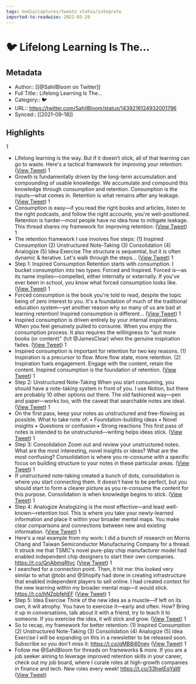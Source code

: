 ```yaml
---
tags: media/captures/tweets status/integrate
imported-to-readwise: 2022-05-29
---
```

# 🐦 Lifelong Learning Is The...

## Metadata
- Author:: [[@SahilBloom on Twitter]]
- Full Title:: Lifelong Learning Is The...
- Category:: 🐦
- URL:: https://twitter.com/SahilBloom/status/1439216124932001796
- Synced:: [[2021-09-18]]

## Highlights
1
- Lifelong learning is the way.
  But if it doesn’t stick, all of that learning can go to waste.
  Here's a tactical framework for improving your retention: ([View Tweet](https://twitter.com/SahilBloom/status/1439216124932001796))
1
- Growth is fundamentally driven by the long-term accumulation and compounding of usable knowledge.
  We accumulate and compound this knowledge through consumption and retention.
  Consumption is the inputs—what comes in.
  Retention is what remains after any leakage. ([View Tweet](https://twitter.com/SahilBloom/status/1439216126089703426))
1
- Consumption is easy—if you read the right books and articles, listen to the right podcasts, and follow the right accounts, you're well-positioned.
  Retention is harder—most people have no idea how to mitigate leakage.
  This thread shares my framework for improving retention: ([View Tweet](https://twitter.com/SahilBloom/status/1439216127238934528))
1
- The retention framework I use involves five steps:
  (1) Inspired Consumption
  (2) Unstructured Note-Taking
  (3) Consolidation
  (4) Analogize
  (5) Idea Exercise
  The structure is sequential, but it is often dynamic & iterative.
  Let's walk through the steps... ([View Tweet](https://twitter.com/SahilBloom/status/1439216128509845505))
1
- Step 1: Inspired Consumption
  Retention starts with consumption.
  I bucket consumption into two types: Forced and Inspired.
  Forced is—as its name implies—compelled, either internally or externally.
  If you've ever been in school, you know what forced consumption looks like. ([View Tweet](https://twitter.com/SahilBloom/status/1439216129906458628))
1
- Forced consumption is the book you're told to read, despite the topic being of zero interest to you.
  It's a foundation of much of the traditional education system—yet another reason why so many of us are bad at learning retention!
  Inspired consumption is different... ([View Tweet](https://twitter.com/SahilBloom/status/1439216131068375045))
1
- Inspired consumption is driven entirely by your internal inspirations.
  When you feel genuinely pulled to consume. When you enjoy the consumption process.
  It also requires the willingness to "quit more books (or content)" (h/t @JamesClear) when the genuine inspiration fades. ([View Tweet](https://twitter.com/SahilBloom/status/1439216132196548615))
1
- Inspired consumption is important for retention for two key reasons.
  (1) Inspiration is a precursor to flow. More flow state, more retention.
  (2) Inspiration fuels engagement. Engage with the content, retain the content.
  Inspired consumption is the foundation of retention. ([View Tweet](https://twitter.com/SahilBloom/status/1439216133517811713))
1
- Step 2: Unstructured Note-Taking
  When you start consuming, you should have a note-taking system in front of you.
  I use Notion, but there are probably 10 other options out there.
  The old fashioned way—pen and paper—works too, with the caveat that searchable notes are ideal. ([View Tweet](https://twitter.com/SahilBloom/status/1439216134750941187))
1
- On the first pass, keep your notes as unstructured and free-flowing as possible.
  What to take note of:
  • Foundation-building ideas
  • Novel insights
  • Questions or confusion
  • Strong reactions
  This first pass of notes is intended to be unstructured—writing helps ideas stick. ([View Tweet](https://twitter.com/SahilBloom/status/1439216136118317058))
1
- Step 3: Consolidation
  Zoom out and review your unstructured notes.
  What are the most interesting, novel insights or ideas? What are the most confusing?
  Consolidation is where you re-consume with a specific focus on building structure to your notes in these particular areas. ([View Tweet](https://twitter.com/SahilBloom/status/1439216137347256326))
1
- If unstructured note-taking created a bunch of dots, consolidation is where you start connecting them.
  It doesn't have to be perfect, but you should start to form a clearer picture as you re-consume the content for this purpose.
  Consolidation is when knowledge begins to stick. ([View Tweet](https://twitter.com/SahilBloom/status/1439216138504785923))
1
- Step 4: Analogize
  Analogizing is the most effective—and least well-known—retention tool.
  This is where you take your newly-learned information and place it within your broader mental maps.
  You make clear comparisons and connections between new and existing information. ([View Tweet](https://twitter.com/SahilBloom/status/1439216139817603076))
1
- Here's a real example from my work:
  I did a bunch of research on Morris Chang and Taiwan Semiconductor Manufacturing Company for a thread.
  It struck me that TSMC's novel pure-play chip manufacturer model had enabled independent chip designers to start their own companies. https://t.co/QnAbmqRtvc ([View Tweet](https://twitter.com/SahilBloom/status/1439216140874657793))
1
- I searched for a connection point.
  Then, it hit me: this looked very similar to what @tobi and @Shopify had done in creating infrastructure that enabled independent players to sell online.
  I had created context for the new learning within my broader mental map—it would stick. https://t.co/hNZpbfehEF ([View Tweet](https://twitter.com/SahilBloom/status/1439216142787166210))
1
- Step 5: Idea Exercise
  Think of the new idea as a muscle—if left on its own, it will atrophy.
  You have to exercise it—early and often.
  How?
  Bring it up in conversations, talk about it with a friend, try to teach it to someone.
  If you exercise the idea, it will stick and grow. ([View Tweet](https://twitter.com/SahilBloom/status/1439216145261862912))
1
- So to recap, my framework for better retention:
  (1) Inspired Consumption
  (2) Unstructured Note-Taking
  (3) Consolidation
  (4) Analogize
  (5) Idea Exercise
  I will be expanding on this in a newsletter to be released soon. Subscribe so you don't miss it: https://t.co/qMB8i60ney ([View Tweet](https://twitter.com/SahilBloom/status/1439216146742456320))
1
- Follow me @SahilBloom for threads on frameworks & more.
  If you are a job seeker aiming to leverage improved retention skills in your career, check out my job board, where I curate roles at high-growth companies in finance and tech.
  New roles every week! https://t.co/33hwlEqYaW ([View Tweet](https://twitter.com/SahilBloom/status/1439216147799453700))
